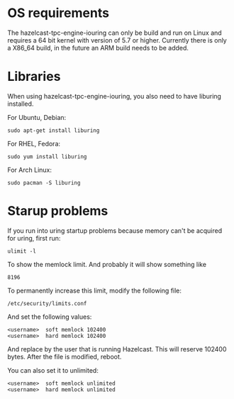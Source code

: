 # OS requirements

The hazelcast-tpc-engine-iouring can only be build and run on Linux and
requires a 64 bit kernel with version of 5.7 or higher. Currently there 
is only a X86_64 build, in the future an ARM build needs to be added.

# Libraries

When using hazelcast-tpc-engine-iouring, you also need to have liburing
installed.

For Ubuntu, Debian:

```
sudo apt-get install liburing
```

For RHEL, Fedora:

```
sudo yum install liburing
```

For Arch Linux:

```
sudo pacman -S liburing
```

# Starup problems

If you run into uring startup problems because memory can't be acquired for
uring, first run:

```
ulimit -l
```

To show the memlock limit. And probably it will show something like

```
8196
```

To permanently increase this limit, modify the following file:
```
/etc/security/limits.conf
```
And set the following values:

```
<username>  soft memlock 102400
<username>  hard memlock 102400
```

And replace <username> by the user that is running Hazelcast. This will reserve
102400 bytes. After the file is modified, reboot.

You can also set it to unlimited:

```
<username>  soft memlock unlimited
<username>  hard memlock unlimited
```
